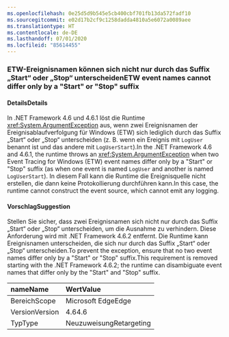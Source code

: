 ```yaml
---
ms.openlocfilehash: 0e25d5d9b545e5cb400cbf701fb13da572fadf10
ms.sourcegitcommit: e02d17b2cf9c1258dadda4810a5e6072a0089aee
ms.translationtype: HT
ms.contentlocale: de-DE
ms.lasthandoff: 07/01/2020
ms.locfileid: "85614455"
---
```

### <a name="etw-event-names-cannot-differ-only-by-a-start-or-stop-suffix"></a><span data-ttu-id="ef3af-101">ETW-Ereignisnamen können sich nicht nur durch das Suffix „Start“ oder „Stop“ unterscheiden</span><span class="sxs-lookup"><span data-stu-id="ef3af-101">ETW event names cannot differ only by a "Start" or "Stop" suffix</span></span>

#### <a name="details"></a><span data-ttu-id="ef3af-102">Details</span><span class="sxs-lookup"><span data-stu-id="ef3af-102">Details</span></span>

<span data-ttu-id="ef3af-103">In .NET Framework 4.6 und 4.6.1 löst die Runtime <xref:System.ArgumentException> aus, wenn zwei Ereignisnamen der Ereignisablaufverfolgung für Windows (ETW) sich lediglich durch das Suffix „Start“ oder „Stop“ unterscheiden (z. B. wenn ein Ereignis mit `LogUser` benannt ist und das andere mit `LogUserStart`).</span><span class="sxs-lookup"><span data-stu-id="ef3af-103">In the .NET Framework 4.6 and 4.6.1, the runtime throws an <xref:System.ArgumentException> when two Event Tracing for Windows (ETW) event names differ only by a "Start" or "Stop" suffix (as when one event is named `LogUser` and another is named `LogUserStart`).</span></span> <span data-ttu-id="ef3af-104">In diesem Fall kann die Runtime die Ereignisquelle nicht erstellen, die dann keine Protokollierung durchführen kann.</span><span class="sxs-lookup"><span data-stu-id="ef3af-104">In this case, the runtime cannot construct the event source, which cannot emit any logging.</span></span>

#### <a name="suggestion"></a><span data-ttu-id="ef3af-105">Vorschlag</span><span class="sxs-lookup"><span data-stu-id="ef3af-105">Suggestion</span></span>

<span data-ttu-id="ef3af-106">Stellen Sie sicher, dass zwei Ereignisnamen sich nicht nur durch das Suffix „Start“ oder „Stop“ unterscheiden, um die Ausnahme zu verhindern. Diese Anforderung wird mit .NET Framework 4.6.2 entfernt. Die Runtime kann Ereignisnamen unterscheiden, die sich nur durch das Suffix „Start“ oder „Stop“ unterscheiden.</span><span class="sxs-lookup"><span data-stu-id="ef3af-106">To prevent the exception, ensure that no two event names differ only by a "Start" or "Stop" suffix.This requirement is removed starting with the .NET Framework 4.6.2; the runtime can disambiguate event names that differ only by the "Start" and "Stop" suffix.</span></span>

| <span data-ttu-id="ef3af-107">name</span><span class="sxs-lookup"><span data-stu-id="ef3af-107">Name</span></span>    | <span data-ttu-id="ef3af-108">Wert</span><span class="sxs-lookup"><span data-stu-id="ef3af-108">Value</span></span>       |
|:--------|:------------|
| <span data-ttu-id="ef3af-109">Bereich</span><span class="sxs-lookup"><span data-stu-id="ef3af-109">Scope</span></span>   | <span data-ttu-id="ef3af-110">Microsoft Edge</span><span class="sxs-lookup"><span data-stu-id="ef3af-110">Edge</span></span>        |
| <span data-ttu-id="ef3af-111">Version</span><span class="sxs-lookup"><span data-stu-id="ef3af-111">Version</span></span> | <span data-ttu-id="ef3af-112">4.6</span><span class="sxs-lookup"><span data-stu-id="ef3af-112">4.6</span></span>         |
| <span data-ttu-id="ef3af-113">Typ</span><span class="sxs-lookup"><span data-stu-id="ef3af-113">Type</span></span>    | <span data-ttu-id="ef3af-114">Neuzuweisung</span><span class="sxs-lookup"><span data-stu-id="ef3af-114">Retargeting</span></span> |
